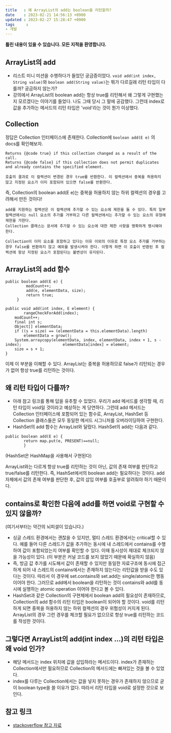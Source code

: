```yaml
---
title   : 왜 ArrayList의 add는 boolean을 리턴할까?
date    : 2023-02-21 14:56:13 +0900
updated : 2023-02-27 15:28:47 +0900
tags     : 
- 개발
---
```

**틀린 내용이 있을 수 있습니다. 모든 지적을 환영합니다.**

## ArrayList의 add

- 리스트 미니 미션을 수행하다가 들었던 궁금증이었다. ```void add(int index, String value)```와 ```boolean add(String value)```는 뭐가 다르길래 리턴 타입이 다를까? 궁금하지 않는가?
- 강의에서 ArrayList의 boolean add는 항상 true를 리턴해서 왜 그렇게 구현했는지 모르겠다는 이야기를 들었다. 나도 그때 당시 그 말에 공감했다. 그런데 index로 값을 추가하는 메서드의 리턴 타입은 'void'라는 것이 뭔가 이상했다.

## Collection

정답은 Collection 인터페이스에 존재한다.
Collection에 ```boolean add(E e)``` 의 docs를 확인해보자.

```
Returns {@code true} if this collection changed as a result of the call.  
Returns {@code false} if this collection does not permit duplicates and already contains the specified element.
```
```호출의 결과로 이 컬렉션이 변경된 경우 true를 반환한다. 이 컬렉션에서 중복을 허용하지 않고 지정된 요소가 이미 포함되어 있으면 false를 반환한다.```

즉, Collection의 boolean add(E e)는 중복을 허용하지 않는 하위 컬렉션의 경우를 고려해서 만든 것이다!

```
add를 지원하는 컬렉션은 이 컬렉션에 추가할 수 있는 요소에 제한을 둘 수 있다. 특히 일부 컬렉션에서는 null 요소의 추가를 거부하고 다른 컬렉션에서는 추가할 수 있는 요소의 유형에 제한을 가한다.
Collection 클래스는 문서에 추가할 수 있는 요소에 대한 제한 사항을 명확하게 명시해야 한다.

Collection이 이미 요소를 포함하고 있다는 이유 이외의 이유로 특정 요소 추가를 거부하는 경우 false를 반환하지 않고 예외를 발생시켜야 한다. 이렇게 하면 이 호출이 반환된 후 컬렉션에 항상 지정된 요소가 포함된다는 불변성이 유지된다.
```

## ArrayList의 add 함수

```
public boolean add(E e) {
         modCount++;
         add(e, elementData, size);
         return true;
     }
```
     
```
public void add(int index, E element) {
        rangeCheckForAdd(index);
	modCount++;
	final int s;
	Object[] elementData;
	if ((s = size) == (elementData = this.elementData).length)
		elementData = grow();
	System.arraycopy(elementData, index, elementData, index + 1, s - index);			      elementData[index] = element;						              
	size = s + 1;
}
```
이제 이 부분을 이해할 수 있다. ArrayList는 중복을 허용하므로 false가 리턴되는 경우가 없어 항상 true를 리턴하는 것이다.

## 왜 리턴 타입이 다를까?

- 아래 참고 링크를 통해 답을 유추할 수 있었다. 우리가 add 메서드를 생각할 때, 리턴 타입이 void일 것이라고 예상하는 게 당연하다. 그런데 add 메서드는 Collection 인터페이스에 포함되어 있는 함수로, ArrayList, HashSet 등 Collection 클래스들은 모두 동일한 메서드 시그니처를 오버라이딩하여 구현한다.
- HashSet의 add 함수는 ArrayList와 달랐다. HashSet의 add는 다음과 같다.

```
public boolean add(E e) {
        return map.put(e, PRESENT)==null;
	    }
```
(HashSet은 HashMap을 사용해서 구현된다)

ArrayList와는 다르게 항상 true를 리턴하는 것이 아닌, 값의 존재 여부를 판단하고 true/false를 리턴한다. 즉, HashSet에서의 boolean add는 필요하다는 것이다. add 자체에서 값의 존재 여부를 판단한 후, 값의 삽입 여부를 호출부로 알려줘야 하기 때문이다.

## contains로 확인한 다음에 add를 하면 void로 구현할 수 있지 않을까?

(여기서부터는 약간의 뇌피셜이 있습니다.)
- 싱글 스레드 환경에서는 괜찮을 수 있지만, 멀티 스레드 환경에서는 critical할 수 있다. 예를 들어 다른 스레드가 값을 추가하는 동시에 내 스레드에서 contains를 수행하여 값이 포함되었는지 여부를 확인할 수 있다. 이때 동시성이 제대로 체크되지 않을 가능성이 있다. (이 부분은 커널 코드를 보지 않았기 때문에 확실하지 않음)
- 즉, 방금 값 추가를 시도해서 값이 존재할 수 있지만 동일한 자료구조에 동시에 접근하게 되어 내 스레드의 contains에서는 존재하지 않는다는 리턴값을 받을 수도 있다는 것이다. 따라서 이 경우에 set.contains와 set.add는 single/atomic한 행동이어야 한다. 그러므로 add에서 boolean을 리턴하는 것이 contains와 add를 동시에 실행하는 atomic operation 이어야 한다고 볼 수 있다.
- HashSet과 같은 Collection의 구현체에서 boolean add의 필요성이 존재하므로, Collection의 add 함수의 리턴 타입은 boolean이 되어야 할 것이다. void를 리턴하게 되면 중복을 허용하지 않는 하위 컬렉션의 경우 위험성이 커지게 된다. ArrayList의 경우 그런 경우를 체크할 필요가 없으므로 항상 true를 리턴하는 코드를 작성한 것이다.

## 그렇다면 ArrayList의 add(int index ...)의 리턴 타입은 왜 void 인가?

- 해당 메서드는 index 위치에 값을 삽입하라는 메서드이다. index가 존재하는 Collection에서만 필요하므로 Collection의 메서드에는 빠져있는 것을 볼 수 있었다.
- index를 다루는 Collection에서는 값을 넣지 못하는 경우가 존재하지 않으므로 굳이 boolean type을 쓸 이유가 없다. 따라서 리턴 타입을 void로 설정한 것으로 보인다.

## 참고 링크
- [stackoverflow 참고 자료](https://stackoverflow.com/questions/24173117/why-does-list-adde-return-boolean-while-list-addint-e-returns-void)

